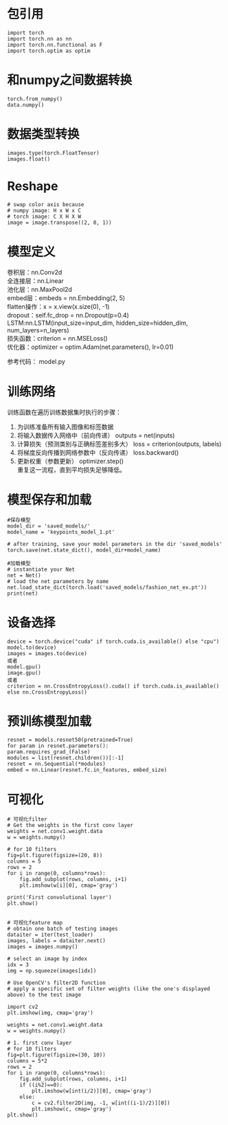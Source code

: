 # 包引用
	import torch
	import torch.nn as nn
	import torch.nn.functional as F
	import torch.optim as optim

# 和numpy之间数据转换
	torch.from_numpy()
	data.numpy()  

# 数据类型转换
	images.type(torch.FloatTensor)
	images.float()

# Reshape
	# swap color axis because  
    # numpy image: H x W x C  
    # torch image: C X H X W  
    image = image.transpose((2, 0, 1))  

# 模型定义
卷积层：nn.Conv2d  
全连接层：nn.Linear  
池化层：nn.MaxPool2d  
embed层：embeds = nn.Embedding(2, 5)   
flatten操作：x = x.view(x.size(0), -1)  
dropout：self.fc_drop = nn.Dropout(p=0.4) 
LSTM:nn.LSTM(input_size=input_dim, hidden_size=hidden_dim, num_layers=n_layers)  
损失函数：criterion = nn.MSELoss()  
优化器：optimizer = optim.Adam(net.parameters(), lr=0.01)  

参考代码： model.py

# 训练网络
训练函数在遍历训练数据集时执行的步骤：  
1. 为训练准备所有输入图像和标签数据  
2. 将输入数据传入网络中（前向传递）  outputs = net(inputs)  
3. 计算损失（预测类别与正确标签差别多大）  loss = criterion(outputs, labels)  
4. 将梯度反向传播到网络参数中（反向传递）  loss.backward()    
5. 更新权重（参数更新）  optimizer.step()     
重复这一流程，直到平均损失足够降低。  

# 模型保存和加载
	#保存模型
	model_dir = 'saved_models/'
	model_name = 'keypoints_model_1.pt'

	# after training, save your model parameters in the dir 'saved_models'
	torch.save(net.state_dict(), model_dir+model_name)

	#加载模型
	# instantiate your Net
	net = Net()
	# load the net parameters by name
	net.load_state_dict(torch.load('saved_models/fashion_net_ex.pt'))
	print(net)

# 设备选择  
	device = torch.device("cuda" if torch.cuda.is_available() else "cpu")  
	model.to(device)  
	images = images.to(device)  
	或者  
	model.gpu()  
	image.gpu()  
	或者  
	criterion = nn.CrossEntropyLoss().cuda() if torch.cuda.is_available() else nn.CrossEntropyLoss()

# 预训练模型加载  
	resnet = models.resnet50(pretrained=True)
	for param in resnet.parameters():
	param.requires_grad_(False)
	modules = list(resnet.children())[:-1]
	resnet = nn.Sequential(*modules)
	embed = nn.Linear(resnet.fc.in_features, embed_size)



# 可视化
	# 可视化filter
	# Get the weights in the first conv layer
	weights = net.conv1.weight.data
	w = weights.numpy()
	
	# for 10 filters
	fig=plt.figure(figsize=(20, 8))
	columns = 5
	rows = 2
	for i in range(0, columns*rows):
	    fig.add_subplot(rows, columns, i+1)
	    plt.imshow(w[i][0], cmap='gray')
	    
	print('First convolutional layer')
	plt.show()


	# 可视化feature map
	# obtain one batch of testing images
	dataiter = iter(test_loader)
	images, labels = dataiter.next()
	images = images.numpy()
	
	# select an image by index
	idx = 3
	img = np.squeeze(images[idx])
	
	# Use OpenCV's filter2D function 
	# apply a specific set of filter weights (like the one's displayed above) to the test image
	
	import cv2
	plt.imshow(img, cmap='gray')
	
	weights = net.conv1.weight.data
	w = weights.numpy()
	
	# 1. first conv layer
	# for 10 filters
	fig=plt.figure(figsize=(30, 10))
	columns = 5*2
	rows = 2
	for i in range(0, columns*rows):
	    fig.add_subplot(rows, columns, i+1)
	    if ((i%2)==0):
	        plt.imshow(w[int(i/2)][0], cmap='gray')
	    else:
	        c = cv2.filter2D(img, -1, w[int((i-1)/2)][0])
	        plt.imshow(c, cmap='gray')
	plt.show()